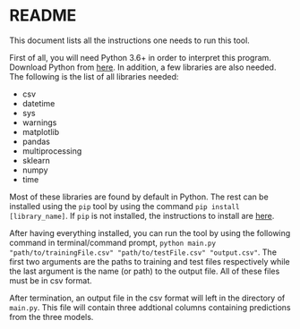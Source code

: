 # README

This document lists all the instructions one needs to run this tool.

First of all, you will need Python 3.6+ in order to interpret this program. 
Download Python from [here](https://www.python.org/downloads/).
In addition, a few libraries are also needed. The following is the list of all libraries needed:
* csv
* datetime
* sys
* warnings
* matplotlib
* pandas
* multiprocessing
* sklearn
* numpy
* time

Most of these libraries are found by default in Python. The rest can be 
installed using the `pip` tool by using the command `pip install [library_name]`. If `pip` is not installed, the instructions to install are [here](https://pip.pypa.io/en/stable/installing/).

After having everything installed, you can run the tool by using the following command in terminal/command prompt,
`python main.py "path/to/trainingFile.csv" "path/to/testFile.csv" "output.csv"`. The first two arguments are the paths to training and test files respectively while the last argument is the name (or path) to the output file. All of these files must be in csv format.

After termination, an output file in the csv format will left in the directory of `main.py`. This file will contain three addtional columns containing predictions from the three models.
